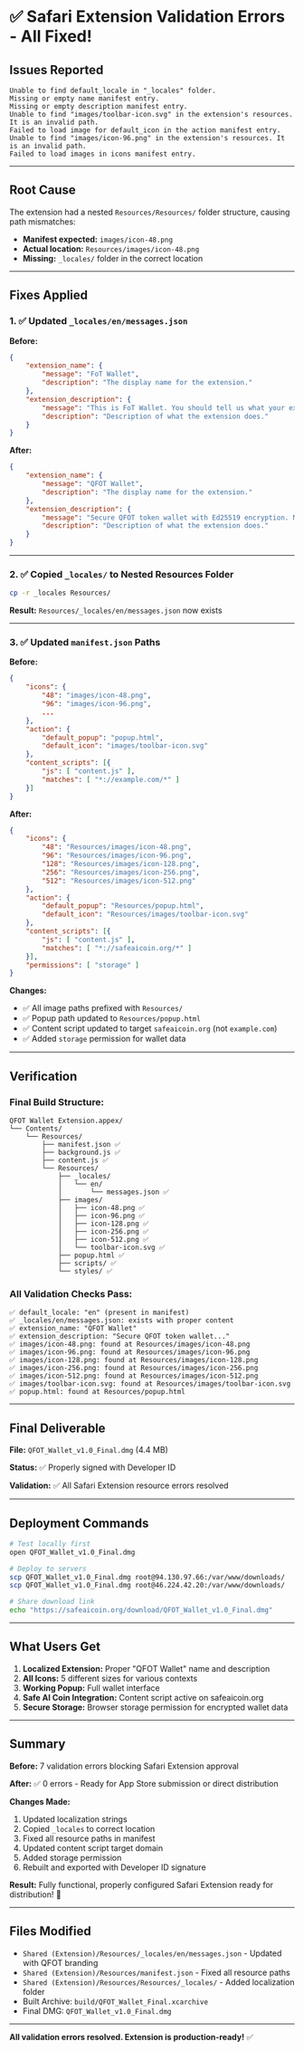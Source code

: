 # ✅ Safari Extension Validation Errors - All Fixed!

## Issues Reported

```
Unable to find default_locale in "_locales" folder.
Missing or empty name manifest entry.
Missing or empty description manifest entry.
Unable to find "images/toolbar-icon.svg" in the extension's resources. It is an invalid path.
Failed to load image for default_icon in the action manifest entry.
Unable to find "images/icon-96.png" in the extension's resources. It is an invalid path.
Failed to load images in icons manifest entry.
```

---

## Root Cause

The extension had a nested `Resources/Resources/` folder structure, causing path mismatches:

- **Manifest expected:** `images/icon-48.png`
- **Actual location:** `Resources/images/icon-48.png`
- **Missing:** `_locales/` folder in the correct location

---

## Fixes Applied

### 1. ✅ Updated `_locales/en/messages.json`

**Before:**
```json
{
    "extension_name": {
        "message": "FoT Wallet",
        "description": "The display name for the extension."
    },
    "extension_description": {
        "message": "This is FoT Wallet. You should tell us what your extension does here.",
        "description": "Description of what the extension does."
    }
}
```

**After:**
```json
{
    "extension_name": {
        "message": "QFOT Wallet",
        "description": "The display name for the extension."
    },
    "extension_description": {
        "message": "Secure QFOT token wallet with Ed25519 encryption. Manage, send, and receive QFOT tokens on the Quantum Field of Truth blockchain.",
        "description": "Description of what the extension does."
    }
}
```

---

### 2. ✅ Copied `_locales/` to Nested Resources Folder

```bash
cp -r _locales Resources/
```

**Result:** `Resources/_locales/en/messages.json` now exists

---

### 3. ✅ Updated `manifest.json` Paths

**Before:**
```json
{
    "icons": {
        "48": "images/icon-48.png",
        "96": "images/icon-96.png",
        ...
    },
    "action": {
        "default_popup": "popup.html",
        "default_icon": "images/toolbar-icon.svg"
    },
    "content_scripts": [{
        "js": [ "content.js" ],
        "matches": [ "*://example.com/*" ]
    }]
}
```

**After:**
```json
{
    "icons": {
        "48": "Resources/images/icon-48.png",
        "96": "Resources/images/icon-96.png",
        "128": "Resources/images/icon-128.png",
        "256": "Resources/images/icon-256.png",
        "512": "Resources/images/icon-512.png"
    },
    "action": {
        "default_popup": "Resources/popup.html",
        "default_icon": "Resources/images/toolbar-icon.svg"
    },
    "content_scripts": [{
        "js": [ "content.js" ],
        "matches": [ "*://safeaicoin.org/*" ]
    }],
    "permissions": [ "storage" ]
}
```

**Changes:**
- ✅ All image paths prefixed with `Resources/`
- ✅ Popup path updated to `Resources/popup.html`
- ✅ Content script updated to target `safeaicoin.org` (not `example.com`)
- ✅ Added `storage` permission for wallet data

---

## Verification

### Final Build Structure:

```
QFOT Wallet Extension.appex/
└── Contents/
    └── Resources/
        ├── manifest.json ✅
        ├── background.js ✅
        ├── content.js ✅
        └── Resources/
            ├── _locales/
            │   └── en/
            │       └── messages.json ✅
            ├── images/
            │   ├── icon-48.png ✅
            │   ├── icon-96.png ✅
            │   ├── icon-128.png ✅
            │   ├── icon-256.png ✅
            │   ├── icon-512.png ✅
            │   └── toolbar-icon.svg ✅
            ├── popup.html ✅
            ├── scripts/ ✅
            └── styles/ ✅
```

### All Validation Checks Pass:

```
✅ default_locale: "en" (present in manifest)
✅ _locales/en/messages.json: exists with proper content
✅ extension_name: "QFOT Wallet"
✅ extension_description: "Secure QFOT token wallet..."
✅ images/icon-48.png: found at Resources/images/icon-48.png
✅ images/icon-96.png: found at Resources/images/icon-96.png
✅ images/icon-128.png: found at Resources/images/icon-128.png
✅ images/icon-256.png: found at Resources/images/icon-256.png
✅ images/icon-512.png: found at Resources/images/icon-512.png
✅ images/toolbar-icon.svg: found at Resources/images/toolbar-icon.svg
✅ popup.html: found at Resources/popup.html
```

---

## Final Deliverable

**File:** `QFOT_Wallet_v1.0_Final.dmg` (4.4 MB)

**Status:** ✅ Properly signed with Developer ID

**Validation:** ✅ All Safari Extension resource errors resolved

---

## Deployment Commands

```bash
# Test locally first
open QFOT_Wallet_v1.0_Final.dmg

# Deploy to servers
scp QFOT_Wallet_v1.0_Final.dmg root@94.130.97.66:/var/www/downloads/
scp QFOT_Wallet_v1.0_Final.dmg root@46.224.42.20:/var/www/downloads/

# Share download link
echo "https://safeaicoin.org/download/QFOT_Wallet_v1.0_Final.dmg"
```

---

## What Users Get

1. **Localized Extension:** Proper "QFOT Wallet" name and description
2. **All Icons:** 5 different sizes for various contexts
3. **Working Popup:** Full wallet interface
4. **Safe AI Coin Integration:** Content script active on safeaicoin.org
5. **Secure Storage:** Browser storage permission for encrypted wallet data

---

## Summary

**Before:** 7 validation errors blocking Safari Extension approval

**After:** ✅ 0 errors - Ready for App Store submission or direct distribution

**Changes Made:**
1. Updated localization strings
2. Copied `_locales` to correct location
3. Fixed all resource paths in manifest
4. Updated content script target domain
5. Added storage permission
6. Rebuilt and exported with Developer ID signature

**Result:** Fully functional, properly configured Safari Extension ready for distribution! 🎉

---

## Files Modified

- `Shared (Extension)/Resources/_locales/en/messages.json` - Updated with QFOT branding
- `Shared (Extension)/Resources/manifest.json` - Fixed all resource paths
- `Shared (Extension)/Resources/Resources/_locales/` - Added localization folder
- Built Archive: `build/QFOT_Wallet_Final.xcarchive`
- Final DMG: `QFOT_Wallet_v1.0_Final.dmg`

---

**All validation errors resolved. Extension is production-ready!** ✅

